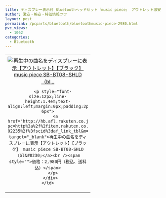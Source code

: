 ```yaml
---
title: ディスプレー表示付 Bluetoothヘッドセット「music piece」 アウトレット激安特価2,980円！送料無料！
author: 激安・格安・特価情報ツウ
layout: post
permalink: /pcparts/bluetooth/bluetoothmusic-piece-2980.html
pvc_views:
  - 1062
categories:
  - Bluetooth
---
```

<table border="0" cellpadding="0" cellspacing="0">
  <tr>
    <td valign="top">
      <div style="border:1px none;margin:0px;padding:6px 0px;width:260px;text-align:center;float:left">
        <a href="http://hb.afl.rakuten.co.jp/hgc/12fe8b2d.f743a4d8.12fe8b2e.66d72c88/?pc=http%3a%2f%2fitem.rakuten.co.jp%2fsoftbankselection%2fsb-02235%2f%3fscid%3daf_link_tbl&m=http%3a%2f%2fm.rakuten.co.jp%2fsoftbankselection%2fi%2f10002920%2f" target="_blank"><img src="http://hbb.afl.rakuten.co.jp/hgb/?pc=http%3a%2f%2fthumbnail.image.rakuten.co.jp%2f%400_mall%2fsoftbankselection%2fcabinet%2fjan_img_02%2f9760031101732.jpg%3f_ex%3d240x240&m=http%3a%2f%2fthumbnail.image.rakuten.co.jp%2f%400_mall%2fsoftbankselection%2fcabinet%2fjan_img_02%2f9760031101732.jpg" alt="再生中の曲名をディスプレーに表示【アウトレット】【ブラック】 music piece SB-BT08-SHLD（bl..." border="0" style="margin:0px;padding:0px" /></a> 
        
        <p style="font-size:12px;line-height:1.4em;text-align:left;margin:0px;padding:2px 6px">
          <a href="http://hb.afl.rakuten.co.jp/hgc/12fe8b2d.f743a4d8.12fe8b2e.66d72c88/?pc=http%3a%2f%2fitem.rakuten.co.jp%2fsoftbankselection%2fsb-02235%2f%3fscid%3daf_link_tbl&m=http%3a%2f%2fm.rakuten.co.jp%2fsoftbankselection%2fi%2f10002920%2f" target="_blank">再生中の曲名をディスプレーに表示【アウトレット】【ブラック】 music piece SB-BT08-SHLD（bl&#8230;</a><br /><span style="">価格：2,980円（税込、送料込）</span>
        </p>
      </div>
    </td>
  </tr>
</table>